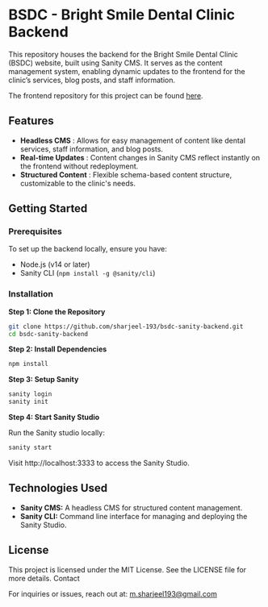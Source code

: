 
# BSDC - Bright Smile Dental Clinic Backend

This repository houses the backend for the Bright Smile Dental Clinic (BSDC) website, built using Sanity CMS. It serves as the content management system, enabling dynamic updates to the frontend for the clinic’s services, blog posts, and staff information.

The frontend repository for this project can be found [here](https://github.com/sharjeel-193/bsdc-next-frontend).

## Features

* **Headless CMS** : Allows for easy management of content like dental services, staff information, and blog posts.
* **Real-time Updates** : Content changes in Sanity CMS reflect instantly on the frontend without redeployment.
* **Structured Content** : Flexible schema-based content structure, customizable to the clinic's needs.

## Getting Started

### Prerequisites

To set up the backend locally, ensure you have:

* Node.js (v14 or later)
* Sanity CLI (`npm install -g @sanity/cli`)

### Installation

**Step 1: Clone the Repository**

```bash
git clone https://github.com/sharjeel-193/bsdc-sanity-backend.git
cd bsdc-sanity-backend
```

**Step 2: Install Dependencies**

```bash
npm install
```

**Step 3: Setup Sanity**

```bash
sanity login
sanity init
```

**Step 4: Start Sanity Studio**

Run the Sanity studio locally:

```bash
sanity start
```

Visit http://localhost:3333 to access the Sanity Studio.

## Technologies Used

* **Sanity CMS:** A headless CMS for structured content management.
* **Sanity CLI:** Command line interface for managing and deploying the Sanity Studio.

## License

This project is licensed under the MIT License. See the LICENSE file for more details.
Contact

For inquiries or issues, reach out at: m.sharjeel193@gmail.com